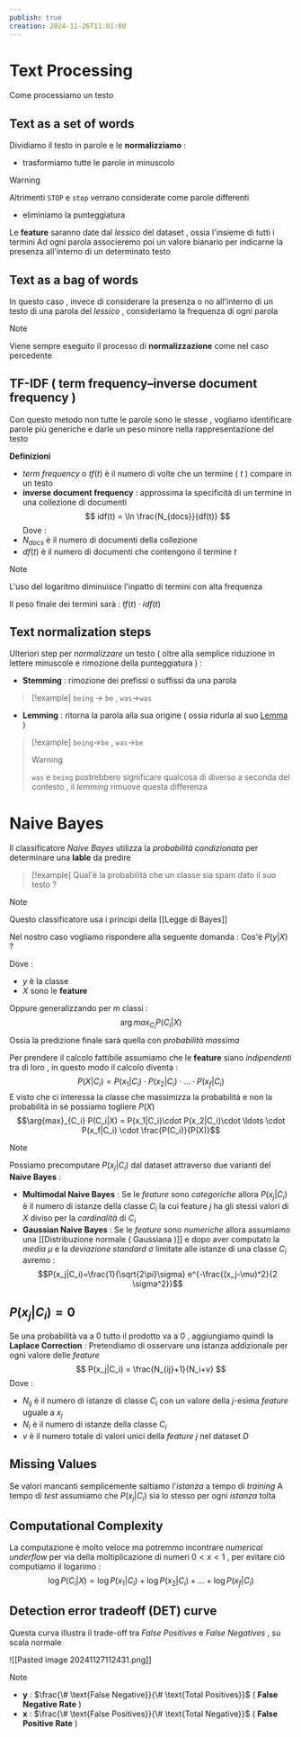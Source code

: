 ```yaml
---
publish: true
creation: 2024-11-26T11:01:00
---
```

# Text Processing

Come processiamo un testo 
## Text as a set of words

Dividiamo il testo in parole e le **normalizziamo** : 
+ trasformiamo tutte le parole in minuscolo 
>[!warning] 
>Altrimenti `STOP` e `stop` verrano considerate come parole differenti
+ eliminiamo la punteggiatura

Le **feature** saranno date dal *lessico* del dataset , ossia l'insieme di tutti i termini 
Ad ogni parola associeremo poi un valore bianario per indicarne la presenza all'interno di un determinato testo 
## Text as a bag of words

In questo caso , invece di considerare la presenza o no all'interno di un testo di una parola del *lessico* , consideriamo la frequenza di ogni parola 

>[!note] 
>Viene sempre eseguito il processo di **normalizzazione** come nel caso percedente
## TF-IDF ( term frequency–inverse document frequency )

Con questo metodo non tutte le parole sono le stesse , vogliamo identificare parole più generiche e darle un peso minore nella rappresentazione del testo 

**Definizioni**
+ *term frequency* o $tf(t)$ è il numero di volte che un termine ( $t$ ) compare in un testo 
+ **inverse document frequency** : approssima la specificità di un termine in una collezione di documenti
$$
idf(t) = \ln \frac{N_{docs}}{df(t)}
$$
Dove :
+ $N_{docs}$ è il numero di documenti della collezione
+ $df(t)$ è il numero di documenti che contengono il termine $t$

>[!note] 
>L'uso del logaritmo diminuisce l'inpatto di termini con alta frequenza 

Il peso finale dei termini sarà : $tf(t)\cdot idf(t)$
## Text normalization steps

Ulteriori step per *normalizzare* un testo ( oltre alla semplice riduzione in lettere minuscole e rimozione della punteggiatura ) :
+ **Stemming** : rimozione dei prefissi o suffissi da una parola 
>[!example] 
>`being` $\to$ `be` , `was`$\to$`was`
+ **Lemming** : ritorna la parola alla sua origine ( ossia ridurla al suo [Lemma](https://it.wikipedia.org/wiki/Lemma_(linguistica)) )
>[!example] 
>`being`$\to$`be` , `was`$\to$`be`
>>[!warning] 
>>`was` e `being` postrebbero significare qualcosa di diverso a seconda del contesto , il *lemming* rimuove questa differenza
# Naive Bayes

Il classificatore *Naive Bayes* utilizza la *probabilità condizionata* per determinare una **lable** da predire 
>[!example] 
>Qual'è la probabilità che un classe sia spam dato il suo testo ?
>

>[!note] 
>Questo classificatore usa i principi della [[Legge di Bayes]]

Nel nostro caso vogliamo rispondere alla seguente domanda :
	Cos'è $P(y|X)$ ? 

Dove : 
+ $y$ è la classe  
+ $X$ sono le **feature**

Oppure generalizzando per $m$ classi :
$$\arg{max}_{C_i} P(C_i|X)$$
Ossia la predizione finale sarà quella con *probabilità massima*

Per prendere il calcolo fattibile assumiamo che le **feature** siano *indipendenti* tra di loro , in questo modo il calcolo diventa :
$$P(X|C_i) = P(x_1|C_i)\cdot P(x_2|C_i)\cdot \ldots \cdot P(x_f|C_i)$$
E visto che ci interessa la classe che massimizza la probabilità e non la probabilità in sè possiamo togliere $P(X)$ 
$$\arg{max}_{C_i} P(C_i|X) = P(x_1|C_i)\cdot P(x_2|C_i)\cdot \ldots \cdot P(x_f|C_i) \cdot \frac{P(C_i)}{P(X)}$$
>[!note] 
>Possiamo precomputare $P(x_j|C_i)$ dal dataset attraverso due varianti del **Naive Bayes** :
>+ **Multimodal Naive Bayes** : 
>	Se le *feature* sono *categoriche* allora $P(x_j|C_i)$ è il numero di istanze della classe $C_i$ la cui feature $j$ ha gli stessi valori di $X$ diviso per la *cardinalità* di $C_i$ 
>+ **Gaussian Naive Bayes** : 
>	Se le *feature* sono *numeriche* allora assumiamo una [[Distribuzione normale ( Gaussiana )]] e dopo aver computato la *media* $\mu$ e la *deviazione standard* $\sigma$ limitate alle istanze di una classe $C_i$ avremo : 
>	$$P(x_j|C_i)=\frac{1}{\sqrt{2\pi}\sigma} e^{-\frac{(x_j-\mu)^2}{2 \sigma^2}}$$
## $P(x_j|C_i) = 0$

Se una probabilità va a $0$ tutto il prodotto va a $0$ , aggiungiamo quindi la **Laplace Correction** : 
Pretendiamo di osservare una istanza addizionale per ogni valore delle *feature* 
$$
P(x_j|C_i) = \frac{N_{ij}+1}{N_i+v}
$$
Dove :
+ $N_{ij}$ è il numero di istanze di classe $C_i$ con un valore della $j$-esima *feature* uguale a $x_j$
+ $N_i$ è il numero di istanze della classe $C_i$
+ $v$ è il numero totale di valori unici della *feature* $j$ nel dataset $D$
## Missing Values

Se valori mancanti semplicemente saltiamo l'*istanza* a tempo di *training* 
A tempo di *test* assumiamo che $P(x_j | C_i)$ sia lo stesso per ogni *istanza* tolta 
## Computational Complexity

La computazione è molto veloce ma potremmo incontrare *numerical underflow* per via della moltiplicazione di numeri $0<x<1$ , per evitare ciò computiamo il logarimo :
$$
	\log P(C_i|X) = \log P(x_1|C_i) + \log P(x_2 | C_i) + \dots + \log P(x_f|C_i)
$$
## Detection error tradeoff (DET) curve

Questa curva illustra il trade-off tra *False Positives* e *False Negatives* , su scala normale 

![[Pasted image 20241127112431.png]]

>[!note] 
>+ **y** : $\frac{\# \text{False Negative}}{\# \text{Total Positives}}$ ( **False Negative Rate** )
>+ **x** : $\frac{\# \text{False Positives}}{\# \text{Total Negative}}$ ( **False Positive Rate** )


